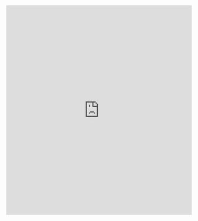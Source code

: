 <p><iframe allowfullscreen width="100%" height="569" class="google-slides-iframe" frameborder="0" scrolling="no" src="https://docs.google.com/presentation/d/e/2PACX-1vQ-vvFcrT8Xqr9kzZoONpu26T8er9uxiXkcpZmYCR-XEOWBDnGD3y-RyfTbpaTA1upHqZP67ROelxtY/embed?start=false&amp;loop=false&amp;delayms=3000"></iframe></p>